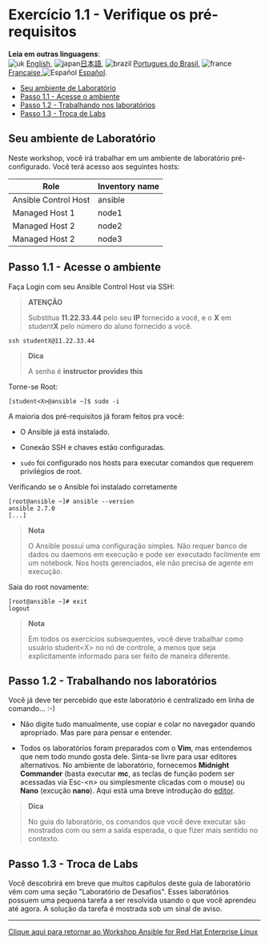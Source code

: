 # Exercício 1.1 - Verifique os pré-requisitos

**Leia em outras linguagens**:
<br>![uk](../../../images/uk.png) [English](README.md),  ![japan](../../../images/japan.png)[日本語](README.ja.md), ![brazil](../../../images/brazil.png) [Portugues do Brasil](README.pt-br.md), ![france](../../../images/fr.png) [Française](README.fr.md),![Español](../../../images/col.png) [Español](README.es.md).

* [Seu ambiente de Laboratório](#seu-ambiente-de-laboratório)
* [Passo 1.1 - Acesse o ambiente](#passo-11---acesse-o-ambiente)
* [Passo 1.2 - Trabalhando nos laboratórios](#passo-12---trabalhando-nos-laboratórios)
* [Passo 1.3 - Troca de Labs](#passo-13---troca-de-labs)

## Seu ambiente de Laboratório

Neste workshop, você irá trabalhar em um ambiente de laboratório pré-configurado. Você terá acesso aos seguintes hosts:

| Role                 | Inventory name |
| ---------------------| ---------------|
| Ansible Control Host | ansible        |
| Managed Host 1       | node1          |
| Managed Host 2       | node2          |
| Managed Host 2       | node3          |

## Passo 1.1 - Acesse o ambiente

Faça Login com seu Ansible Control Host via SSH:

> **ATENÇÃO**
>
> Substitua **11.22.33.44** pelo seu **IP** fornecido a você, e o **X** em student**X** pelo número do aluno fornecido a você.

    ssh studentX@11.22.33.44

> **Dica**
>
> A senha é **instructor provides this**

Torne-se Root:

    [student<X>@ansible ~]$ sudo -i

A maioria dos pré-requisitos já foram feitos pra você:

  - O Ansible já está instalado.

  - Conexão SSH e chaves estão configuradas.

  - `sudo` foi configurado nos hosts para executar comandos que requerem privilégios de root.

Verificando se o Ansible foi instalado corretamente

    [root@ansible ~]# ansible --version
    ansible 2.7.0
    [...]

> **Nota**
>
> O Ansible possui uma configuração simples. Não requer banco de dados ou daemons em execução e pode ser executado facilmente em um notebook. Nos hosts gerenciados, ele não precisa de agente em execução.

Saia do root novamente:

    [root@ansible ~]# exit
    logout

> **Nota**
>
> Em todos os exercícios subsequentes, você deve trabalhar como usuário student\<X\> no nó de controle, a menos que seja explicitamente informado para ser feito de maneira diferente.

## Passo 1.2 - Trabalhando nos laboratórios

Você já deve ter percebido que este laboratório é centralizado em linha de comando…​ :-)

  - Não digite tudo manualmente, use copiar e colar no navegador quando apropriado. Mas pare para pensar e entender.

  - Todos os laboratórios foram preparados com o **Vim**, mas entendemos que nem todo mundo gosta dele. Sinta-se livre para usar editores alternativos. No ambiente de laboratório, fornecemos **Midnight Commander** (basta executar **mc**, as teclas de função podem ser acessadas via Esc-\<n\> ou simplesmente clicadas com o mouse) ou **Nano** (excução **nano**). Aqui está uma breve introdução do [editor](../0.0-support-docs/editor_intro.md).

> **Dica**
>
> No guia do laboratório, os comandos que você deve executar são mostrados com ou sem a saída esperada, o que fizer mais sentido no contexto.

## Passo 1.3 - Troca de Labs

Você descobrirá em breve que muitos capítulos deste guia de laboratório vêm com uma seção "Laboratório de Desafios". Esses laboratórios possuem uma pequena tarefa a ser resolvida usando o que você aprendeu até agora. A solução da tarefa é mostrada sob um sinal de aviso.

----

[Clique aqui para retornar ao Workshop Ansible for Red Hat Enterprise Linux](../README.pt-br.md)
